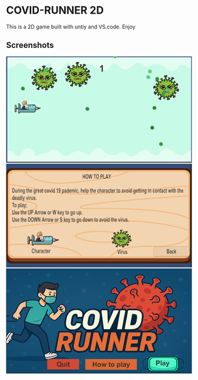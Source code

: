 # COVID-RUNNER 2D
 This is a 2D game built with untiy and VS.code. Enjoy
 
## Screenshots

![Screenshot 1](ScreenShots/screenshot1.png)
![Screenshot 2](ScreenShots/screenshot2.png)
![Screenshot 3](ScreenShots/screenshot3.png)
